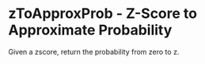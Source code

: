 # zToApproxProb - Z-Score to Approximate Probability
 Given a zscore, return the probability from zero to z.
